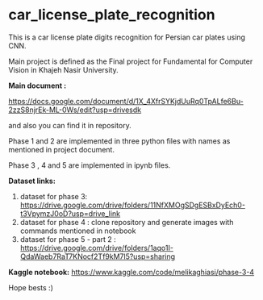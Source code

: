 # **car_license_plate_recognition**
This is a car license plate digits recognition for Persian car plates using CNN.

Main project is defined as the Final project for Fundamental for Computer Vision in Khajeh Nasir University.

**Main document :**

https://docs.google.com/document/d/1X_4XfrSYKjdUuRq0TpALfe6Bu-2zzS8njrEk-ML-0Ws/edit?usp=drivesdk

and also you can find it in repository.

Phase 1 and 2 are implemented in three python files with names as mentioned in project document.

Phase 3 , 4 and 5 are implemented in ipynb files.

**Dataset links:**
1. dataset for phase 3:
https://drive.google.com/drive/folders/11NfXMOgSDgESBxDyEch0-t3VpymzJ0oD?usp=drive_link
2. dataset for phase 4 : clone repository and generate images with commands mentioned in notebook
3. dataset for phase 5 - part 2 :
https://drive.google.com/drive/folders/1aqo1I-QdaWaeb7RaT7KNocf2Tf9kM7l5?usp=sharing

**Kaggle notebook:**
https://www.kaggle.com/code/melikaghiasi/phase-3-4

Hope bests :)
